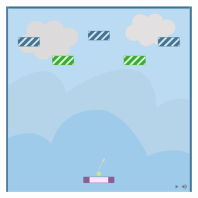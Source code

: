 <a href="http://romainstrock.com/bounce/bounce.html"><img src="https://raw.githubusercontent.com/srom/bounce/master/resources/screenshot.png" width="600"></a>
